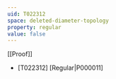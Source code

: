 ```yaml
---
uid: T022312
space: deleted-diameter-topology
property: regular
value: false
---
```

[[Proof]]

* [T022312] [Regular|P000011]

